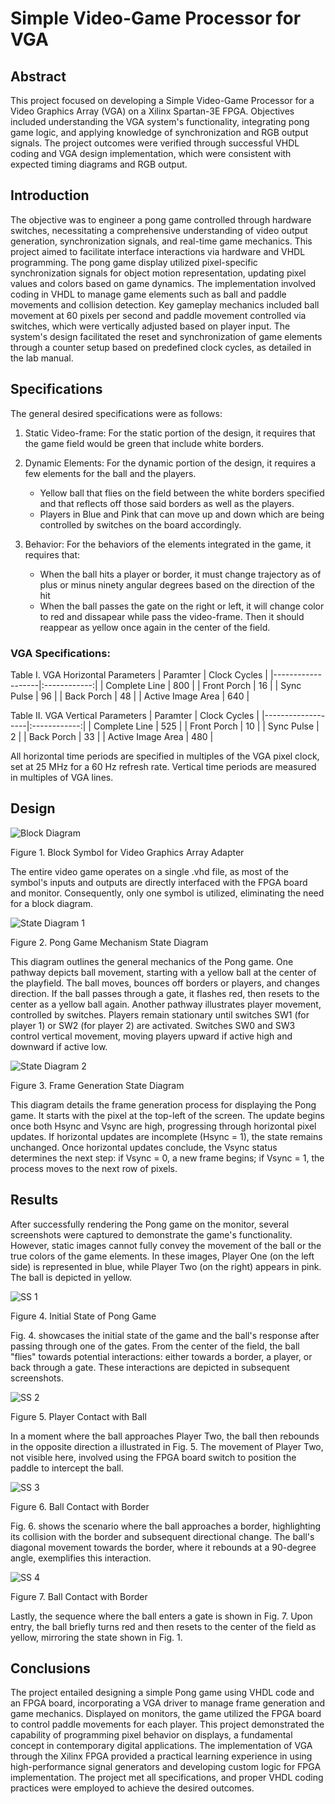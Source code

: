 # Simple Video-Game Processor for VGA
## Abstract
This project focused on developing a Simple Video-Game Processor for a Video Graphics Array (VGA) on a Xilinx Spartan-3E FPGA. Objectives included understanding the VGA system's functionality, integrating pong game logic, and applying knowledge of synchronization and RGB output signals. The project outcomes were verified through successful VHDL coding and VGA design implementation, which were consistent with expected timing diagrams and RGB output.

## Introduction 
The objective was to engineer a pong game controlled through hardware switches, necessitating a comprehensive understanding of video output generation, synchronization signals, and real-time game mechanics. This project aimed to facilitate interface interactions via hardware and VHDL programming. The pong game display utilized pixel-specific synchronization signals for object motion representation, updating pixel values and colors based on game dynamics. The implementation involved coding in VHDL to manage game elements such as ball and paddle movements and collision detection. Key gameplay mechanics included ball movement at 60 pixels per second and paddle movement controlled via switches, which were vertically adjusted based on player input. The system's design facilitated the reset and synchronization of game elements through a counter setup based on predefined clock cycles, as detailed in the lab manual.

## Specifications
The general desired specifications were as follows:
1.	Static Video-frame:
For the static portion of the design, it requires that the game field would be green that include white borders.

2.	Dynamic Elements:
For the dynamic portion of the design, it requires a few elements for the ball and the players.
     - Yellow ball that flies on the field between the white borders specified and that reflects off those said borders as well as the players.
     - Players in Blue and Pink that can move up and down which are being controlled by switches on the board accordingly.

3.	Behavior:
For the behaviors of the elements integrated in the game, it requires that:
    - When the ball hits a player or border, it must change trajectory as of plus or minus ninety angular degrees based on the direction of the hit
    - When the ball passes the gate on the right or left, it will change color to red and dissapear while pass the video-frame. Then it should reappear as yellow once again in the center of the field.

### VGA Specifications:
Table I. VGA Horizontal Parameters
| Paramter          | Clock Cycles |
|-------------------|:------------:|
| Complete Line     | 800          |
| Front Porch       | 16           |
| Sync Pulse        | 96           |
| Back Porch        | 48           |
| Active Image Area | 640          |

Table II. VGA Vertical Parameters
| Paramter          | Clock Cycles |
|-------------------|:------------:|
| Complete Line     | 525          |
| Front Porch       | 10           |
| Sync Pulse        | 2            |
| Back Porch        | 33           |
| Active Image Area | 480          |

All horizontal time periods are specified in multiples of the VGA pixel clock, set at 25 MHz for a 60 Hz refresh rate. Vertical time periods are measured in multiples of VGA lines.

## Design
![Block Diagram](Images/P1.jpg)

Figure 1. Block Symbol for Video Graphics Array Adapter 

The entire video game operates on a single .vhd file, as most of the symbol's inputs and outputs are directly interfaced with the FPGA board and monitor. Consequently, only one symbol is utilized, eliminating the need for a block diagram.

![State Diagram 1](Images/p2.jpg)

Figure 2. Pong Game Mechanism State Diagram

This diagram outlines the general mechanics of the Pong game. One pathway depicts ball movement, starting with a yellow ball at the center of the playfield. The ball moves, bounces off borders or players, and changes direction. If the ball passes through a gate, it flashes red, then resets to the center as a yellow ball again. Another pathway illustrates player movement, controlled by switches. Players remain stationary until switches SW1 (for player 1) or SW2 (for player 2) are activated. Switches SW0 and SW3 control vertical movement, moving players upward if active high and downward if active low.

![State Diagram 2](Images/p3.jpg)

Figure 3. Frame Generation State Diagram

This diagram details the frame generation process for displaying the Pong game. It starts with the pixel at the top-left of the screen. The update begins once both Hsync and Vsync are high, progressing through horizontal pixel updates. If horizontal updates are incomplete (Hsync = 1), the state remains unchanged. Once horizontal updates conclude, the Vsync status determines the next step: if Vsync = 0, a new frame begins; if Vsync = 1, the process moves to the next row of pixels.

## Results
After successfully rendering the Pong game on the monitor, several screenshots were captured to demonstrate the game's functionality. However, static images cannot fully convey the movement of the ball or the true colors of the game elements. In these images, Player One (on the left side) is represented in blue, while Player Two (on the right) appears in pink. The ball is depicted in yellow.

![SS 1](Images/p4.jpg)

Figure 4. Initial State of Pong Game

Fig. 4. showcases the initial state of the game and the ball's response after passing through one of the gates. From the center of the field, the ball "flies" towards potential interactions: either towards a border, a player, or back through a gate. These interactions are depicted in subsequent screenshots.

![SS 2](Images/p5.jpg)

Figure 5. Player Contact with Ball

In a moment where the ball approaches Player Two, the ball then rebounds in the opposite direction a illustrated in Fig. 5. The movement of Player Two, not visible here, involved using the FPGA board switch to position the paddle to intercept the ball.

![SS 3](Images/p6.jpg)

Figure 6. Ball Contact with Border

Fig. 6. shows the scenario where the ball approaches a border, highlighting its collision with the border and subsequent directional change. The ball's diagonal movement towards the border, where it rebounds at a 90-degree angle, exemplifies this interaction.

![SS 4](Images/p7.jpg)

Figure 7. Ball Contact with Border

Lastly, the sequence where the ball enters a gate is shown in Fig. 7. Upon entry, the ball briefly turns red and then resets to the center of the field as yellow, mirroring the state shown in Fig. 1.


## Conclusions

The project entailed designing a simple Pong game using VHDL code and an FPGA board, incorporating a VGA driver to manage frame generation and game mechanics. Displayed on monitors, the game utilized the FPGA board to control paddle movements for each player. This project demonstrated the capability of programming pixel behavior on displays, a fundamental concept in contemporary digital applications. The implementation of VGA through the Xilinx FPGA provided a practical learning experience in using high-performance signal generators and developing custom logic for FPGA implementation. The project met all specifications, and proper VHDL coding practices were employed to achieve the desired outcomes.
